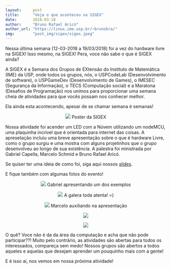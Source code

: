 ```yaml
---
layout:     post
title:      "Veja o que aconteceu na SIGEX"
date:       2018-03-18
author:     "Bruno Rafael Aricó"
author_url: "https://linux.ime.usp.br/~brunobra/"
img: 	    "post_img/sigex/sigex.jpeg"
---
```


Nessa última semana (12-03-2018 a 19/03/2018) foi a vez do hardware livre na SIGEX! Isso mesmo, na SIGEX! Pera, voce não sabe o que é SIGEX ainda?

A SIGEX é a Semana dos Grupos de EXtensão do Instituto de Matemática (IME) da USP, onde todos os grupos, nós, o USPCodeLab (Desenvolvimento de software), o USPGameDev (Desenvolvimento de Games), o IMESEC (Segurança da Informação), o TECS (Computação social) e a Maratona (Desafios de Programação) nos unimos para proporcionar uma semana cheia de atividades para que vocês possam nos conhecer melhor.

Ela ainda esta acontecendo, apesar de se chamar semana é semanas!

<p style="text-align: center;">
    <img src="{{ site.baseurl }}/post_img/sigex/poster.jpeg" style="margin: 0 auto; max-height: 390px;" />
Poster da SIGEX
</p>
 
Nossa atividade foi acender um LED com a Núvem utilizando um nodeMCU, uma plaquinha incrível que é orientada para internet das coisas. A apresetação incluiu uma breve apresentação sobre o que é hardware Livre, como o grupo surgiu e uma mostra com alguns projetinhos que o grupo desenvolveu ao longo de sua existência. A palestra foi ministrada por Gabriel Capella, Marcelo Schmid e Bruno Rafael Aricó.

Se quiser ter uma ideia de como foi, siga aqui nossos [slides][slides].

E fique também com algumas fotos do evento!

<p style="text-align: center;">
    <img src="{{ site.baseurl }}/post_img/sigex/1.jpeg" style="margin: 0 auto; max-height: 390px;" />
Gabriel apresentando um dos exemplos
</p>

<p style="text-align: center;">
    <img src="{{ site.baseurl }}/post_img/sigex/2.jpeg" style="margin: 0 auto; max-height: 390px;" />
A galera toda atenta! =)
</p>

<p style="text-align: center;">
    <img src="{{ site.baseurl }}/post_img/sigex/3.jpg" style="margin: 0 auto; max-height: 390px;" />
Marcelo auxiliando na apresentação
</p>

<p style="text-align: center;">
   <img src="{{ site.baseurl }}/post_img/sigex/4.jpg" style="margin: 0 auto; max-height: 390px;" />
</p>

<p style="text-align: center;">
    <img src="{{ site.baseurl }}/post_img/sigex/5.jpg" style="margin: 0 auto; max-height: 390px;" />
</p>

O quê? Voce não é da da área da computação e acha que não pode participar??! Muito pelo contrário, as atividades são abertas para todos os interessados, compareça sem medo! Nossos grupos são abertos a todos aqueles e aquelas que desejam aprender um pouquinho mais com a gente!

E é isso aí, nos vemos em nossa próxima atividade!

[slides]: <https://docs.google.com/presentation/d/1fCc5c39sTkuE1IqAmyhiGgyX-YGj3ik3Qn3P4J5iwFk/edit?usp=sharing>
